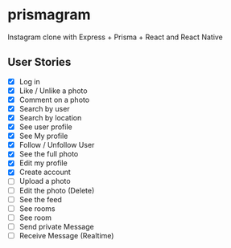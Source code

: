 # prismagram

Instagram clone with Express + Prisma + React and React Native

## User Stories

- [x] Log in
- [x] Like / Unlike a photo
- [x] Comment on a photo
- [x] Search by user
- [x] Search by location
- [x] See user profile
- [x] See My profile
- [x] Follow / Unfollow User
- [x] See the full photo
- [x] Edit my profile
- [x] Create account
- [ ] Upload a photo
- [ ] Edit the photo (Delete)
- [ ] See the feed
- [ ] See rooms
- [ ] See room
- [ ] Send private Message
- [ ] Receive Message (Realtime)
